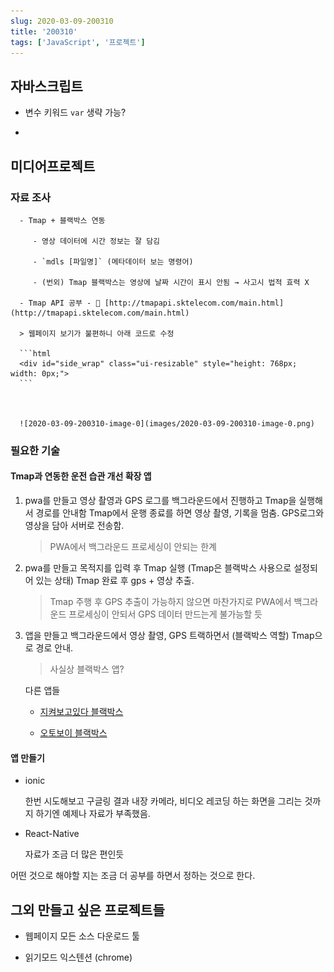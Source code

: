 ```yaml
---
slug: 2020-03-09-200310
title: '200310'
tags: ['JavaScript', '프로젝트']
---
```


## 자바스크립트

- 변수 키워드 `var` 생략 가능?

-

## 미디어프로젝트

### 자료 조사

      - Tmap + 블랙박스 연동

         - 영상 데이터에 시간 정보는 잘 담김

         - `mdls [파일명]` (메타데이터 보는 명령어)

         - (번외) Tmap 블랙박스는 영상에 날짜 시간이 표시 안됨 → 사고시 법적 효력 X

      - Tmap API 공부 - 🔗 [http://tmapapi.sktelecom.com/main.html](http://tmapapi.sktelecom.com/main.html)

      > 웹페이지 보기가 불편하니 아래 코드로 수정

      ```html
      <div id="side_wrap" class="ui-resizable" style="height: 768px; width: 0px;">
      ```



      ![2020-03-09-200310-image-0](images/2020-03-09-200310-image-0.png)

### 필요한 기술

#### Tmap과 연동한 운전 습관 개선 확장 앱

1. pwa를 만들고 영상 촬영과 GPS 로그를 백그라운드에서 진행하고 Tmap을 실행해서 경로를 안내함 Tmap에서 운행 종료를 하면 영상 촬영, 기록을 멈춤. GPS로그와 영상을 담아 서버로 전송함.

   > PWA에서 백그라운드 프로세싱이 안되는 한계

1. pwa를 만들고 목적지를 입력 후 Tmap 실행 (Tmap은 블랙박스 사용으로 설정되어 있는 상태) Tmap 완료 후 gps + 영상 추출.

   > Tmap 주행 후 GPS 추출이 가능하지 않으면 마찬가지로 PWA에서 백그라운드 프로세싱이 안되서 GPS 데이터 만드는게 불가능할 듯

1. 앱을 만들고 백그라운드에서 영상 촬영, GPS 트랙하면서 (블랙박스 역할) Tmap으로 경로 안내.

   > 사실상 블랙박스 앱?

   다른 앱들

   - [지켜보고있다 블랙박스](https://apps.apple.com/kr/app/%EC%A7%80%EC%BC%9C%EB%B3%B4%EA%B3%A0%EC%9E%88%EB%8B%A4-%EB%B8%94%EB%9E%99%EB%B0%95%EC%8A%A4/id1105489515)

   - [오토보이 블랙박스](https://play.google.com/store/apps/details?id=com.happyconz.blackbox&hl=ko)

#### 앱 만들기

- ionic

  한번 시도해보고 구글링 결과 내장 카메라, 비디오 레코딩 하는 화면을 그리는 것까지 하기엔 예제나 자료가 부족했음.

- React-Native

  자료가 조금 더 많은 편인듯

어떤 것으로 해야할 지는 조금 더 공부를 하면서 정하는 것으로 한다.

## 그외 만들고 싶은 프로젝트들

- 웹페이지 모든 소스 다운로드 툴

- 읽기모드 익스텐션 (chrome)
